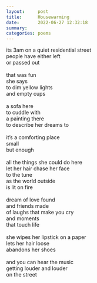 ```yaml
---
layout:     post
title:      Housewarming
date:       2022-06-27 12:32:18
summary:    
categories: poems
---
```


its 3am on a quiet residential street\
people have either left\
or passed out\
\
that was fun\
she says\
to dim yellow lights\
and empty cups\
\
a sofa here\
to cuddle with\
a painting there\
to describe her dreams to\
\
it’s a comforting place\
small\
but enough\
\
all the things she could do here\
let her hair chase her face\
to the tune\
as the world outside\
is lit on fire\
\
dream of love found\
and friends made\
of laughs that make you cry\
and moments\
that touch life\
\
she wipes her lipstick on a paper\
lets her hair loose\
abandons her shoes\
\
and you can hear the music\
getting louder and louder\
on the street

